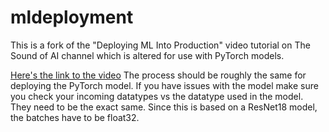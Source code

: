 # mldeployment
This is a fork of the "Deploying ML Into Production" video tutorial on The Sound of AI channel which is altered for use with PyTorch models.

[Here's the link to the video](https://www.youtube.com/watch?v=HHkmfI_yncc)
The process should be roughly the same for deploying the PyTorch model.
If you have issues with the model make sure you check your incoming datatypes vs the datatype used in the model. They need to be the exact same. Since this is based on a ResNet18 model, the batches have to be float32.
